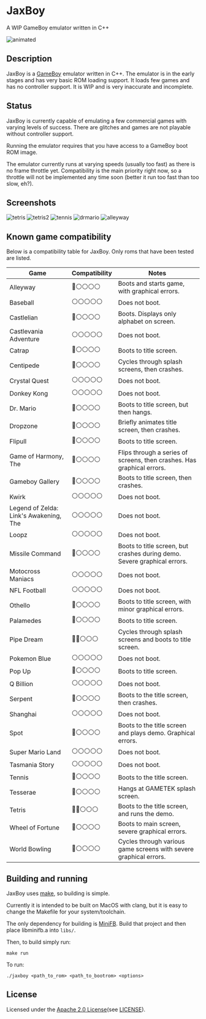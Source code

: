 # JaxBoy
A WIP GameBoy emulator written in C++

![animated](screenshots/startup.gif)

## Description

JaxBoy is a [GameBoy](https://en.wikipedia.org/wiki/Game_Boy) emulator written in C++. The emulator is in the early stages and has very basic ROM loading support. It loads few games and has no controller support. It is WIP and is very inaccurate and incomplete.

## Status

JaxBoy is currently capable of emulating a few commercial games with varying levels of success. There are glitches and games are not playable without controller support.

Running the emulator requires that you have access to a GameBoy boot ROM image.

The emulator currently runs at varying speeds (usually too fast) as there is no frame throttle yet. Compatibility is the main priority right now, so a throttle will not be implemented any time soon (better it run too fast than too slow, eh?).

## Screenshots

![tetris](screenshots/tetris.png)
![tetris2](screenshots/tetris2.png)
![tennis](screenshots/tennis.png)
![drmario](screenshots/drmario.png)
![alleyway](screenshots/alleyway.png)

## Known game compatibility

Below is a compatibility table for JaxBoy.
Only roms that have been tested are listed.

| Game | Compatibility | Notes |
| --- | --- | --- |
| Alleyway                                  | 🔵⚪️⚪️⚪️⚪️ |   Boots and starts game, with graphical errors. |
| Baseball                                  | ⚪️⚪️⚪️⚪️⚪️ |   Does not boot. |
| Castlelian                                | 🔵⚪️⚪️⚪️⚪️ |   Boots. Displays only alphabet on screen. |
| Castlevania Adventure                     | ⚪️⚪️⚪️⚪️⚪️ |   Does not boot. |
| Catrap                                    | 🔵⚪️⚪️⚪️⚪️ |   Boots to title screen. |
| Centipede                                 | 🔵⚪️⚪️⚪️⚪️ |   Cycles through splash screens, then crashes. |
| Crystal Quest                             | ⚪️⚪️⚪️⚪️⚪️ |   Does not boot. |
| Donkey Kong                               | ⚪️⚪️⚪️⚪️⚪️ |   Does not boot. |
| Dr. Mario                                 | 🔵⚪️⚪️⚪️⚪️ |   Boots to title screen, but then hangs. |
| Dropzone                                  | 🔵⚪️⚪️⚪️⚪️ |   Briefly animates title screen, then crashes. |
| Flipull                                   | 🔵⚪️⚪️⚪️⚪️ |   Boots to title screen. |
| Game of Harmony, The                      | 🔵⚪️⚪️⚪️⚪️ |   Flips through a series of screens, then crashes. Has graphical errors. |
| Gameboy Gallery                           | 🔵⚪️⚪️⚪️⚪️ |   Boots to title screen, then crashes. |
| Kwirk                                     | ⚪⚪️⚪️⚪️⚪️ |   Does not boot. |
| Legend of Zelda: Link's Awakening, The    | ⚪️⚪️⚪️⚪️⚪️ |   Does not boot. |
| Loopz                                     | ⚪⚪️⚪️⚪️⚪️ |   Does not boot. |
| Missile Command                           | 🔵⚪️⚪️⚪️⚪️ |   Boots to title screen, but crashes during demo. Severe graphical errors. |
| Motocross Maniacs                         | ⚪️⚪️⚪️⚪️⚪️ |   Does not boot. |
| NFL Football                              | ⚪️⚪️⚪️⚪️⚪️ |   Does not boot. |
| Othello                                   | 🔵⚪️⚪️⚪️⚪️ |   Boots to title screen, with minor graphical errors. |
| Palamedes                                 | 🔵⚪️⚪️⚪️⚪️ |   Boots to title screen. |
| Pipe Dream                                | 🔵🔵️⚪️⚪️⚪️ |   Cycles through splash screens and boots to title screen. |
| Pokemon Blue                              | ⚪️⚪️⚪️⚪️⚪️ |   Does not boot. |
| Pop Up                                    | 🔵⚪️⚪️⚪️⚪️ |   Boots to title screen. |
| Q Billion                                 | ⚪️⚪️⚪️⚪️⚪️ |   Does not boot. |
| Serpent                                   | 🔵⚪️⚪️⚪️⚪️ |   Boots to the title screen, then crashes. |
| Shanghai                                  | ⚪️⚪️⚪️⚪️⚪️ |   Does not boot. |
| Spot                                      | 🔵⚪️⚪️⚪️⚪️ |   Boots to the title screen and plays demo. Graphical errors. |
| Super Mario Land                          | ⚪️⚪️⚪️⚪️⚪️ |   Does not boot. |
| Tasmania Story                            | ⚪️⚪️⚪️⚪️⚪️ |   Does not boot. |
| Tennis                                    | 🔵⚪️⚪️⚪️⚪️ |   Boots to the title screen. |
| Tesserae                                  | 🔵⚪️⚪️⚪️⚪️ |   Hangs at GAMETEK splash screen. |
| Tetris                                    | 🔵🔵️⚪️⚪️⚪️ |   Boots to the title screen, and runs the demo. |
| Wheel of Fortune                          | 🔵⚪️⚪️⚪️⚪️ |   Boots to main screen, severe graphical errors. |
| World Bowling                             | 🔵⚪️⚪️⚪️⚪️ |   Cycles through various game screens with severe graphical errors. |

## Building and running

JaxBoy uses [make](https://www.gnu.org/software/make/), so building is simple.

Currently it is intended to be built on MacOS with clang, but it is easy to change the Makefile for your system/toolchain.

The only dependency for building is [MiniFB](https://github.com/emoon/minifb). Build that project and then place libminifb.a into `libs/`.

Then, to build simply run:
```
make run
```
To run:
```
./jaxboy <path_to_rom> <path_to_bootrom> <options>
```

## License

Licensed under the [Apache 2.0 License](http://www.apache.org/licenses/LICENSE-2.0)(see [LICENSE](LICENSE)).

